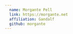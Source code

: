 ```yaml
---
  name: Morgante Pell
  link: https://morgante.net
  affiliation: Gandalf  
  github: morgante
---
```

